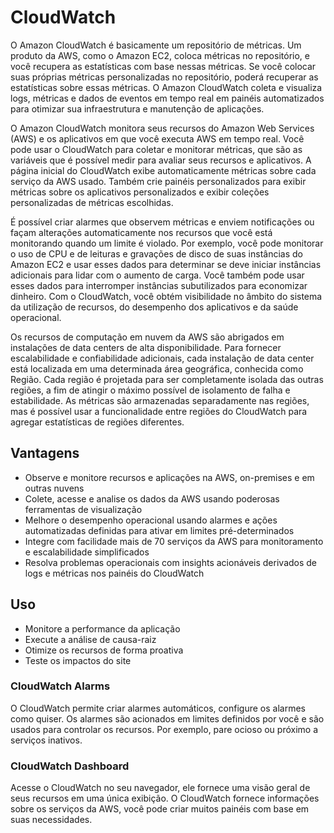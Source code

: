 # CloudWatch

O Amazon CloudWatch é basicamente um repositório de métricas. Um produto da AWS, como o Amazon EC2, coloca métricas no repositório, e você recupera as estatísticas com base nessas métricas. Se você colocar suas próprias métricas personalizadas no repositório, poderá recuperar as estatísticas sobre essas métricas. O Amazon CloudWatch coleta e visualiza logs, métricas e dados de eventos em tempo real em painéis automatizados para otimizar sua infraestrutura e manutenção de aplicações. 

O Amazon CloudWatch monitora seus recursos do Amazon Web Services (AWS) e os aplicativos em que você executa AWS em tempo real. Você pode usar o CloudWatch para coletar e monitorar métricas, que são as variáveis que é possível medir para avaliar seus recursos e aplicativos. A página inicial do CloudWatch exibe automaticamente métricas sobre cada serviço da AWS usado. Também crie painéis personalizados para exibir métricas sobre os aplicativos personalizados e exibir coleções personalizadas de métricas escolhidas.

É possível criar alarmes que observem métricas e enviem notificações ou façam alterações automaticamente nos recursos que você está monitorando quando um limite é violado. Por exemplo, você pode monitorar o uso de CPU e de leituras e gravações de disco de suas instâncias do Amazon EC2 e usar esses dados para determinar se deve iniciar instâncias adicionais para lidar com o aumento de carga. Você também pode usar esses dados para interromper instâncias subutilizados para economizar dinheiro. Com o CloudWatch, você obtém visibilidade no âmbito do sistema da utilização de recursos, do desempenho dos aplicativos e da saúde operacional.

Os recursos de computação em nuvem da AWS são abrigados em instalações de data centers de alta disponibilidade. Para fornecer escalabilidade e confiabilidade adicionais, cada instalação de data center está localizada em uma determinada área geográfica, conhecida como Região. Cada região é projetada para ser completamente isolada das outras regiões, a fim de atingir o máximo possível de isolamento de falha e estabilidade. As métricas são armazenadas separadamente nas regiões, mas é possível usar a funcionalidade entre regiões do CloudWatch para agregar estatísticas de regiões diferentes.

## Vantagens

- Observe e monitore recursos e aplicações na AWS, on-premises e em outras nuvens
- Colete, acesse e analise os dados da AWS usando poderosas ferramentas de visualização
- Melhore o desempenho operacional usando alarmes e ações automatizadas definidas para ativar em limites pré-determinados
- Integre com facilidade mais de 70 serviços da AWS para monitoramento e escalabilidade simplificados
- Resolva problemas operacionais com insights acionáveis derivados de logs e métricas nos painéis do CloudWatch

## Uso

- Monitore a performance da aplicação
- Execute a análise de causa-raiz
- Otimize os recursos de forma proativa
- Teste os impactos do site

### CloudWatch Alarms 

O CloudWatch permite criar alarmes automáticos, configure os alarmes como quiser. Os alarmes são acionados em limites definidos por você e são usados para controlar os recursos. Por exemplo, pare ocioso ou próximo a serviços inativos.

### CloudWatch Dashboard

Acesse o CloudWatch no seu navegador, ele fornece uma visão geral de seus recursos em uma única exibição. O CloudWatch fornece informações sobre os serviços da AWS, você pode criar muitos painéis com base em suas necessidades.

